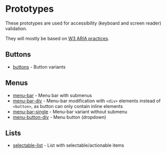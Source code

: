 # Prototypes

These prototypes are used for accessibility (keyboard and screen reader) validation.

They will mostly be based on [W3 ARIA practices](https://www.w3.org/TR/wai-aria-practices-1.1).

## Buttons
- [buttons](https://stardust-ui.github.io/accessibility/prototypes/buttons/buttons.html) - Button variants

## Menus
- [menu-bar](https://stardust-ui.github.io/accessibility/prototypes/menu/menu-bar.html) - Menu bar with submenus
- [menu-bar-div](https://stardust-ui.github.io/accessibility/prototypes/menu/menu-bar-div.html) - Menu-bar modification with ```<div>``` elements instead of ```<button>```, as button can only contain inline elements
- [menu-bar-single](https://stardust-ui.github.io/accessibility/prototypes/menu/menu-bar-single.html) - Menu-bar variant without submenu
- [menu-button-div](https://stardust-ui.github.io/accessibility/prototypes/menu-button/menu-button-div.html) - Menu button (dropdown)

## Lists
- [selectable-list](https://stardust-ui.github.io/accessibility/prototypes/lists/selectable-list.html) - List with selectable/actionable items
